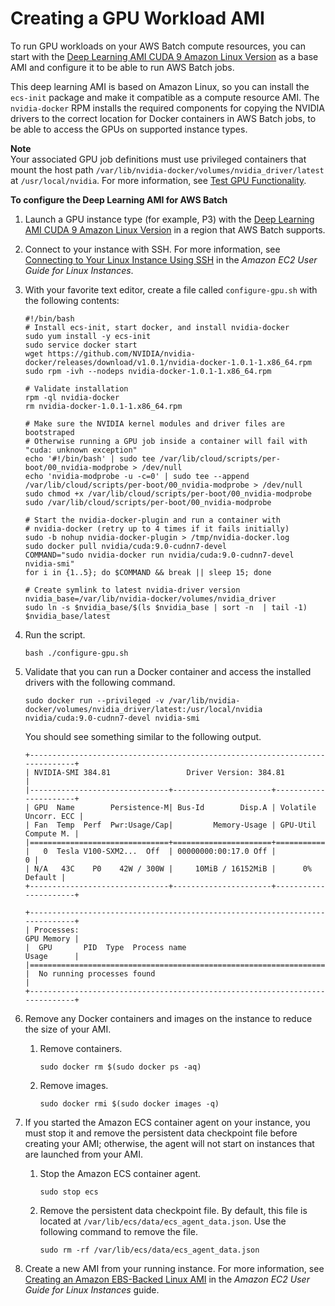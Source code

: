 # Creating a GPU Workload AMI<a name="batch-gpu-ami"></a>

To run GPU workloads on your AWS Batch compute resources, you can start with the [Deep Learning AMI CUDA 9 Amazon Linux Version](https://aws.amazon.com/marketplace/pp/B076T8RSXY) as a base AMI and configure it to be able to run AWS Batch jobs\.

This deep learning AMI is based on Amazon Linux, so you can install the `ecs-init` package and make it compatible as a compute resource AMI\. The `nvidia-docker` RPM installs the required components for copying the NVIDIA drivers to the correct location for Docker containers in AWS Batch jobs, to be able to access the GPUs on supported instance types\.

**Note**  
Your associated GPU job definitions must use privileged containers that mount the host path `/var/lib/nvidia-docker/volumes/nvidia_driver/latest` at `/usr/local/nvidia`\. For more information, see [Test GPU Functionality](example-job-definitions.md#example-test-gpu)\.

**To configure the Deep Learning AMI for AWS Batch**

1. Launch a GPU instance type \(for example, P3\) with the [Deep Learning AMI CUDA 9 Amazon Linux Version](https://aws.amazon.com/marketplace/pp/B076T8RSXY) in a region that AWS Batch supports\. 

1. Connect to your instance with SSH\. For more information, see [Connecting to Your Linux Instance Using SSH](http://docs.aws.amazon.com/AWSEC2/latest/UserGuide/AccessingInstancesLinux.html) in the *Amazon EC2 User Guide for Linux Instances*\.

1. With your favorite text editor, create a file called `configure-gpu.sh` with the following contents:

   ```
   #!/bin/bash
   # Install ecs-init, start docker, and install nvidia-docker
   sudo yum install -y ecs-init
   sudo service docker start
   wget https://github.com/NVIDIA/nvidia-docker/releases/download/v1.0.1/nvidia-docker-1.0.1-1.x86_64.rpm
   sudo rpm -ivh --nodeps nvidia-docker-1.0.1-1.x86_64.rpm
   
   # Validate installation
   rpm -ql nvidia-docker
   rm nvidia-docker-1.0.1-1.x86_64.rpm
   
   # Make sure the NVIDIA kernel modules and driver files are bootstraped
   # Otherwise running a GPU job inside a container will fail with "cuda: unknown exception"
   echo '#!/bin/bash' | sudo tee /var/lib/cloud/scripts/per-boot/00_nvidia-modprobe > /dev/null
   echo 'nvidia-modprobe -u -c=0' | sudo tee --append /var/lib/cloud/scripts/per-boot/00_nvidia-modprobe > /dev/null
   sudo chmod +x /var/lib/cloud/scripts/per-boot/00_nvidia-modprobe
   sudo /var/lib/cloud/scripts/per-boot/00_nvidia-modprobe
   
   # Start the nvidia-docker-plugin and run a container with 
   # nvidia-docker (retry up to 4 times if it fails initially)
   sudo -b nohup nvidia-docker-plugin > /tmp/nvidia-docker.log
   sudo docker pull nvidia/cuda:9.0-cudnn7-devel
   COMMAND="sudo nvidia-docker run nvidia/cuda:9.0-cudnn7-devel nvidia-smi"
   for i in {1..5}; do $COMMAND && break || sleep 15; done
   
   # Create symlink to latest nvidia-driver version
   nvidia_base=/var/lib/nvidia-docker/volumes/nvidia_driver
   sudo ln -s $nvidia_base/$(ls $nvidia_base | sort -n  | tail -1) $nvidia_base/latest
   ```

1. Run the script\.

   ```
   bash ./configure-gpu.sh
   ```

1. Validate that you can run a Docker container and access the installed drivers with the following command\.

   ```
   sudo docker run --privileged -v /var/lib/nvidia-docker/volumes/nvidia_driver/latest:/usr/local/nvidia nvidia/cuda:9.0-cudnn7-devel nvidia-smi
   ```

   You should see something similar to the following output\.

   ```
   +-----------------------------------------------------------------------------+
   | NVIDIA-SMI 384.81                 Driver Version: 384.81                    |
   |-------------------------------+----------------------+----------------------+
   | GPU  Name        Persistence-M| Bus-Id        Disp.A | Volatile Uncorr. ECC |
   | Fan  Temp  Perf  Pwr:Usage/Cap|         Memory-Usage | GPU-Util  Compute M. |
   |===============================+======================+======================|
   |   0  Tesla V100-SXM2...  Off  | 00000000:00:17.0 Off |                    0 |
   | N/A   43C    P0    42W / 300W |     10MiB / 16152MiB |      0%      Default |
   +-------------------------------+----------------------+----------------------+
   
   +-----------------------------------------------------------------------------+
   | Processes:                                                       GPU Memory |
   |  GPU       PID  Type  Process name                               Usage      |
   |=============================================================================|
   |  No running processes found                                                 |
   +-----------------------------------------------------------------------------+
   ```

1. Remove any Docker containers and images on the instance to reduce the size of your AMI\.

   1. Remove containers\.

      ```
      sudo docker rm $(sudo docker ps -aq)
      ```

   1. Remove images\.

      ```
      sudo docker rmi $(sudo docker images -q)
      ```

1. If you started the Amazon ECS container agent on your instance, you must stop it and remove the persistent data checkpoint file before creating your AMI; otherwise, the agent will not start on instances that are launched from your AMI\. 

   1. Stop the Amazon ECS container agent\.

      ```
      sudo stop ecs
      ```

   1. Remove the persistent data checkpoint file\. By default, this file is located at `/var/lib/ecs/data/ecs_agent_data.json`\. Use the following command to remove the file\.

      ```
      sudo rm -rf /var/lib/ecs/data/ecs_agent_data.json
      ```

1. Create a new AMI from your running instance\. For more information, see [Creating an Amazon EBS\-Backed Linux AMI](http://docs.aws.amazon.com/AWSEC2/latest/UserGuide/creating-an-ami-ebs.html) in the *Amazon EC2 User Guide for Linux Instances* guide\.